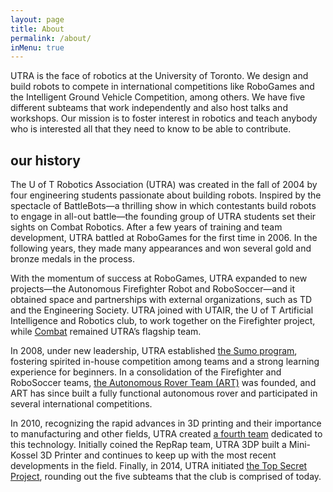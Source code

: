 ```yaml
---
layout: page
title: About
permalink: /about/
inMenu: true
---
```


UTRA is the face of robotics at the University of Toronto. We design and build robots to compete
in international competitions like RoboGames and the Intelligent Ground Vehicle Competition, among others. We
have five different subteams that work independently and also host talks and workshops.
Our mission is to foster interest in robotics and teach anybody who is interested all that they need to know
to be able to contribute.

## our history
The U of T Robotics Association (UTRA) was created in the fall of 2004 by four engineering students passionate about building robots. Inspired by the spectacle of BattleBots—a thrilling show in which contestants build robots to engage in all-out battle—the founding group of UTRA students set their sights on Combat Robotics. After a few years of training and team development, UTRA battled at RoboGames for the first time in 2006. In the following years, they made many appearances and won several gold and bronze medals in the process.

With the momentum of success at RoboGames, UTRA expanded to new projects—the Autonomous Firefighter Robot and RoboSoccer—and it obtained space and partnerships with external organizations, such as TD and the Engineering Society. UTRA joined with UTAIR, the U of T Artificial Intelligence and Robotics club, to work together on the Firefighter project, while [Combat](/teams/combat) remained UTRA’s flagship team.

In 2008, under new leadership, UTRA established [the Sumo program](/teams/sumo), fostering spirited in-house competition among teams and a strong learning experience for beginners. In a consolidation of the Firefighter and RoboSoccer teams, [the Autonomous Rover Team (ART)](/teams/art) was founded, and ART has since built a fully functional autonomous rover and participated in several international competitions.

In 2010, recognizing the rapid advances in 3D printing and their importance to manufacturing and other fields, UTRA created [a fourth team](/teams/3dp) dedicated to this technology. Initially coined the RepRap team, UTRA 3DP built a Mini-Kossel 3D Printer and continues to keep up with the most recent developments in the field. Finally,  in 2014, UTRA initiated [the Top Secret Project](/teams/shhh), rounding out the five subteams that the club is comprised of today.
